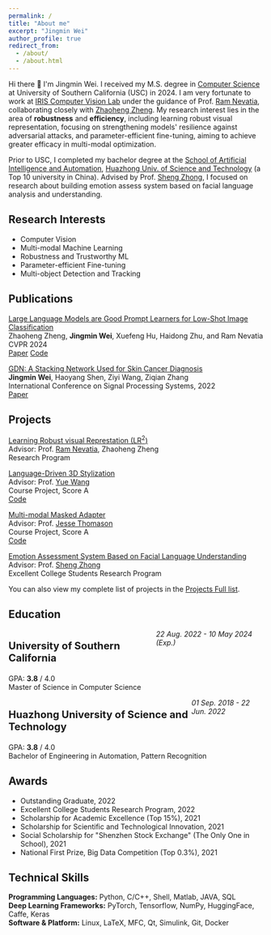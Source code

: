 ```yaml
---
permalink: /
title: "About me"
excerpt: "Jingmin Wei"
author_profile: true
redirect_from: 
  - /about/
  - /about.html
---
```


Hi there 👋 I'm Jingmin Wei. I received my M.S. degree in [Computer Science](https://www.cs.usc.edu/) at University of Southern California (USC) in 2024. I am very fortunate to work at [IRIS Computer Vision Lab](https://sites.usc.edu/iris-cvlab/) under the guidance of Prof. [Ram Nevatia](https://sites.usc.edu/iris-cvlab/professor-ram-nevatia/), collaborating closely with [Zhaoheng Zheng](https://zhaohengz.github.io/). My research interest lies in the area of <strong>robustness</strong> and <strong>efficiency</strong>, including learning robust visual representation, focusing on strengthening models' resilience against adversarial attacks, and parameter-efficient fine-tuning, aiming to achieve greater efficacy in multi-modal optimization.


Prior to USC, I completed my bachelor degree at the [School of Artificial Intelligence and Automation](http://english.aia.hust.edu.cn/), [Huazhong Univ. of Science and Technology](https://english.hust.edu.cn/) (a Top 10 university in China). Advised by Prof. [Sheng Zhong](http://english.aia.hust.edu.cn/info/1030/1347.htm), I focused on research about building emotion assess system based on facial language analysis and understanding.

<!-- <font color="#ff0000">I am graduating in 2023/early 2024 and now actively looking for full-time positions in computer vision, machine learning, and artificial intelligence. Please feel free to get in touch if there are any opportunities!</font> -->

<h2 id="research"> Research Interests </h2>

<ul>
    <li>Computer Vision</li>
    <li>Multi-modal Machine Learning</li>
    <li>Robustness and Trustworthy ML</li>
    <li>Parameter-efficient Fine-tuning</li>
    <li>Multi-object Detection and Tracking</li>
</ul>


<h2 id="publications"> Publications </h2>

<p><u>Large Language Models are Good Prompt Learners for Low-Shot Image Classification</u><br>
Zhaoheng Zheng, <strong>Jingmin Wei</strong>, Xuefeng Hu, Haidong Zhu, and Ram Nevatia
<br> CVPR 2024 <br>
<a href="https://arxiv.org/abs/2312.04076" class="btn btn--success">Paper</a> <a href="https://github.com/zhaohengz/LLaMP" class="btn btn--warning">Code</a></p>

<p><u>GDN: A Stacking Network Used for Skin Cancer Diagnosis</u><br>
<strong>Jingmin Wei</strong>, Haoyang Shen, Ziyi Wang, Ziqian Zhang
<br> International Conference on Signal Processing Systems, 2022<br>
<a href="https://doi.org/10.1117/12.2631455" class="btn btn--success">Paper</a></p>

<!-- <p><u>FashionVLP: Vision Language Transformer for Fashion Retrieval with Feedback</u><br>
Sonam Goenka*, <strong>Zhaoheng Zheng*</strong>, Ayush Jaiswal, Rakesh Chada, Yue Wu, Pradeep Natarajan, and Varsha Hedau
<br> CVPR 2022<br>
<a href="https://www.amazon.science/publications/fashionvlp-vision-language-transformer-for-fashion-retrieval-with-feedback" class="btn btn--success">Paper</a></p> -->

<h2 id="projects"> Projects </h2>

<p><u>Learning Robust visual Represtation (LR<sup>2</sup>)</u><br>
Advisor: Prof. <a href="https://sites.usc.edu/iris-cvlab/professor-ram-nevatia/">Ram Nevatia</a>, Zhaoheng Zheng<br> 
Research Program<br><p>

<p><u>Language-Driven 3D Stylization</u><br>
Advisor: Prof. <a href="https://yuewang.xyz/">Yue Wang</a><br> 
Course Project, Score A<br>
<a href="https://github.com/Weijingmin2000/Language-Driven-3D-Stylization" class="btn btn--warning">Code</a></p>

<p><u>Multi-modal Masked Adapter</u><br>
Advisor: Prof. <a href="https://jessethomason.com/">Jesse Thomason</a><br>
Course Project, Score A<br>
<a href="https://github.com/YinzhenWang/Real_CLIP_Adapter" class="btn btn--warning">Code</a></p>

<p><u>Emotion Assessment System Based on Facial Language Understanding</u><br>
Advisor: Prof. <a href="http://english.aia.hust.edu.cn/info/1030/1347.htm">Sheng Zhong</a><br>
Excellent College Students  Research Program<br></p>

You can also view my complete list of projects in the <a href="/projects/">Projects Full list</a>.

<h2 id="education"> Education </h2>
<div style='display: flex; justify-content: space-between;'>
	<p style='font-size:20px'><b>University of Southern California</b></p>
	<i>22 Aug. 2022 - 10 May 2024 (Exp.)</i>
</div>
GPA: <strong>3.8</strong> / 4.0 <br> 
Master of Science in Computer Science <br><p>

<div style='display: flex; justify-content: space-between;'>
	<p style='font-size:20px'><b>Huazhong University of Science and Technology</b></p>
	<i>01 Sep. 2018 - 22 Jun. 2022</i>
</div>
GPA: <strong>3.8</strong> / 4.0
<br> Bachelor of Engineering in Automation, Pattern Recognition <br><p>

<h2 id="awards"> Awards </h2>
<ul>
    <li>Outstanding Graduate, 2022</li>
    <li>Excellent College Students Research Program, 2022</li>
    <li>Scholarship for Academic Excellence (Top 15%), 2021</li>
    <li>Scholarship for Scientific and Technological Innovation, 2021</li>
    <li>Social Scholarship for "Shenzhen Stock Exchange" (The Only One in School), 2021</li>
    <li>National First Prize, Big Data Competition (Top 0.3%),  2021</li>
</ul>

<h2 id="skills"> Technical Skills </h2>
<strong>Programming Languages:</strong> Python, C/C++, Shell, Matlab, JAVA, SQL<br>
<strong>Deep Learning Frameworks:</strong> PyTorch, Tensorflow, NumPy, HuggingFace, Caffe, Keras <br>
<strong>Software & Platform:</strong> Linux, LaTeX, MFC, Qt, Simulink, Git, Docker <p>


<p hidden><script type="text/javascript" id="clustrmaps" src="//clustrmaps.com/map_v2.js?d=WuTycU_gptD1_uRJMJF-BV4Q0VudvsyDQpgvA3okEYs&cl=ffffff&w=a"></script></p>
